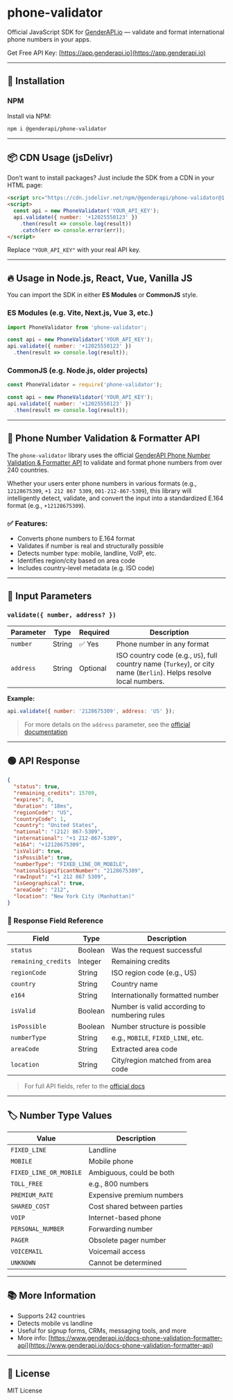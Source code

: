 # phone-validator

Official JavaScript SDK for [GenderAPI.io](https://www.genderapi.io) — validate and format international phone numbers in your apps.

Get Free API Key: [https://app.genderapi.io](https://app.genderapi.io)

---

## 🚀 Installation

### NPM

Install via NPM:

```bash
npm i @genderapi/phone-validator
```

---

## 📦 CDN Usage (jsDelivr)

Don’t want to install packages? Just include the SDK from a CDN in your HTML page:

```html
<script src="https://cdn.jsdelivr.net/npm/@genderapi/phone-validator@1.0.9/dist/phone-validator.umd.js"></script>
<script>
  const api = new PhoneValidator('YOUR_API_KEY');
  api.validate({ number: '+12025550123' })
    .then(result => console.log(result))
    .catch(err => console.error(err));
</script>
```

Replace `"YOUR_API_KEY"` with your real API key.

---

## 🔥 Usage in Node.js, React, Vue, Vanilla JS

You can import the SDK in either **ES Modules** or **CommonJS** style.

### ES Modules (e.g. Vite, Next.js, Vue 3, etc.)

```js
import PhoneValidator from 'phone-validator';

const api = new PhoneValidator('YOUR_API_KEY');
api.validate({ number: '+12025550123' })
  .then(result => console.log(result));
```

### CommonJS (e.g. Node.js, older projects)

```js
const PhoneValidator = require('phone-validator');

const api = new PhoneValidator('YOUR_API_KEY');
api.validate({ number: '+12025550123' })
  .then(result => console.log(result));
```

---

## 📲 Phone Number Validation & Formatter API

The `phone-validator` library uses the official [GenderAPI Phone Number Validation & Formatter API](https://www.genderapi.io/docs-phone-validation-formatter-api) to validate and format phone numbers from over 240 countries.

Whether your users enter phone numbers in various formats (e.g., `12128675309`, `+1 212 867 5309`, `001-212-867-5309`), this library will intelligently detect, validate, and convert the input into a standardized E.164 format (e.g., `+12128675309`).

### ✅ Features:
- Converts phone numbers to E.164 format
- Validates if number is real and structurally possible
- Detects number type: mobile, landline, VoIP, etc.
- Identifies region/city based on area code
- Includes country-level metadata (e.g. ISO code)

---

## 🔢 Input Parameters

### `validate({ number, address? })`

| Parameter | Type   | Required | Description |
|----------|--------|----------|-------------|
| `number` | String | ✅ Yes    | Phone number in any format |
| `address` | String | Optional | ISO country code (e.g., `US`), full country name (`Turkey`), or city name (`Berlin`). Helps resolve local numbers. |

**Example:**

```js
api.validate({ number: '2128675309', address: 'US' });
```

> For more details on the `address` parameter, see the [official documentation](https://www.genderapi.io/docs-phone-validation-formatter-api#address-parameter)

---

## 🟢 API Response

```json
{
  "status": true,
  "remaining_credits": 15709,
  "expires": 0,
  "duration": "18ms",
  "regionCode": "US",
  "countryCode": 1,
  "country": "United States",
  "national": "(212) 867-5309",
  "international": "+1 212-867-5309",
  "e164": "+12128675309",
  "isValid": true,
  "isPossible": true,
  "numberType": "FIXED_LINE_OR_MOBILE",
  "nationalSignificantNumber": "2128675309",
  "rawInput": "+1 212 867 5309",
  "isGeographical": true,
  "areaCode": "212",
  "location": "New York City (Manhattan)"
}
```

### 📄 Response Field Reference

| Field | Type | Description |
|-------|------|-------------|
| `status` | Boolean | Was the request successful |
| `remaining_credits` | Integer | Remaining credits |
| `regionCode` | String | ISO region code (e.g., US) |
| `country` | String | Country name |
| `e164` | String | Internationally formatted number |
| `isValid` | Boolean | Number is valid according to numbering rules |
| `isPossible` | Boolean | Number structure is possible |
| `numberType` | String | e.g., `MOBILE`, `FIXED_LINE`, etc. |
| `areaCode` | String | Extracted area code |
| `location` | String | City/region matched from area code |

> For full API fields, refer to the [official docs](https://www.genderapi.io/docs-phone-validation-formatter-api#response-fields)

---

## 🏷 Number Type Values

| Value | Description |
|-------|-------------|
| `FIXED_LINE` | Landline |
| `MOBILE` | Mobile phone |
| `FIXED_LINE_OR_MOBILE` | Ambiguous, could be both |
| `TOLL_FREE` | e.g., 800 numbers |
| `PREMIUM_RATE` | Expensive premium numbers |
| `SHARED_COST` | Cost shared between parties |
| `VOIP` | Internet-based phone |
| `PERSONAL_NUMBER` | Forwarding number |
| `PAGER` | Obsolete pager number |
| `VOICEMAIL` | Voicemail access |
| `UNKNOWN` | Cannot be determined |

---

## 📚 More Information

- Supports 242 countries
- Detects mobile vs landline
- Useful for signup forms, CRMs, messaging tools, and more
- More info: [https://www.genderapi.io/docs-phone-validation-formatter-api](https://www.genderapi.io/docs-phone-validation-formatter-api)

---

## 📄 License

MIT License

